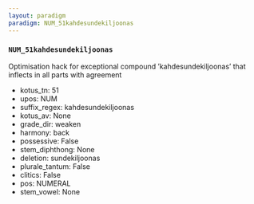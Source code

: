 ```yaml
---
layout: paradigm
paradigm: NUM_51kahdesundekiljoonas
---
```

### ` NUM_51kahdesundekiljoonas `

Optimisation hack for exceptional compound ’kahdesundekiljoonas’ that inflects in all parts with agreement
* kotus_tn: 51
* upos: NUM
* suffix_regex: kahdesundekiljoonas
* kotus_av: None
* grade_dir: weaken
* harmony: back
* possessive: False
* stem_diphthong: None
* deletion: sundekiljoonas
* plurale_tantum: False
* clitics: False
* pos: NUMERAL
* stem_vowel: None
